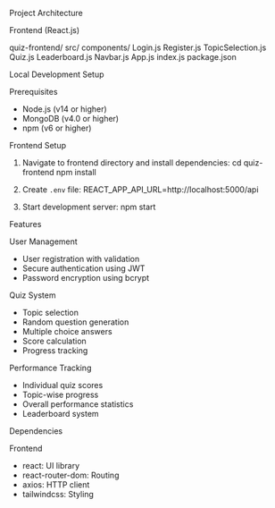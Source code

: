 Project Architecture

Frontend (React.js)

quiz-frontend/
  src/
  components/ 
    Login.js
    Register.js
    TopicSelection.js
    Quiz.js
    Leaderboard.js
    Navbar.js
  App.js
  index.js
  package.json

Local Development Setup

Prerequisites
- Node.js (v14 or higher)
- MongoDB (v4.0 or higher)
- npm (v6 or higher)

Frontend Setup
1. Navigate to frontend directory and install dependencies:
cd quiz-frontend
npm install

2. Create `.env` file:
REACT_APP_API_URL=http://localhost:5000/api

3. Start development server:
npm start

Features

User Management
- User registration with validation
- Secure authentication using JWT
- Password encryption using bcrypt

Quiz System
- Topic selection
- Random question generation
- Multiple choice answers
- Score calculation
- Progress tracking

Performance Tracking
- Individual quiz scores
- Topic-wise progress
- Overall performance statistics
- Leaderboard system

Dependencies

Frontend
- react: UI library
- react-router-dom: Routing
- axios: HTTP client
- tailwindcss: Styling
